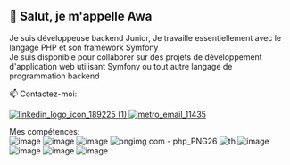 ## 👋 Salut, je m'appelle Awa


<!--
**gafouni/gafouni** is a ✨ _special_ ✨ repository because its `README.md` (this file) appears on your GitHub profile.

Here are some ideas to get you started:

- 🔭 I’m currently working on ...
- 🌱 I’m currently learning ...
- 👯 I’m looking to collaborate on ...
- 🤔 I’m looking for help with ...
- 💬 Ask me about ...
- 📫 How to reach me: ...
- 😄 Pronouns: ...
- ⚡ Fun fact: ...
-->

Je suis développeuse backend Junior, Je travaille essentiellement avec le langage PHP et son framework Symfony  
Je suis disponible pour collaborer sur des projets de développement d'application web utilisant Symfony ou tout autre langage de programmation backend

📫 Contactez-moi:  

[![linkedin_logo_icon_189225 (1)](https://github.com/gafouni/gafouni/assets/99189224/bee25be3-1c3f-4f4c-8761-6eb0d4a9aa04)
](https://www.linkedin.com/in/haoua-abouna/)  [![metro_email_11435](https://github.com/gafouni/gafouni/assets/99189224/56f6c111-ff35-40bd-a320-149a795a8c52)
](haouabouna@gmail.com)  


Mes compétences:  
![image](https://github.com/gafouni/gafouni/assets/99189224/bb2da6e6-f72c-4b3a-bc86-92861f1aca93) ![image](https://github.com/gafouni/gafouni/assets/99189224/ff7632d5-517d-40b6-be9b-cb6de7130750) ![image](https://github.com/gafouni/gafouni/assets/99189224/6f4de70a-44a5-4758-9730-4a9920e8d465) ![pngimg com - php_PNG26](https://github.com/gafouni/gafouni/assets/99189224/6a00dbb3-7f9d-4ab5-8565-1fd7b7797039) ![th](https://github.com/gafouni/gafouni/assets/99189224/2fabfbb3-ad2f-4d25-986d-0efc77f0c74a) ![image](https://github.com/gafouni/gafouni/assets/99189224/26a7c1cd-cf08-4c47-8a37-e36147732a14) ![image](https://github.com/gafouni/gafouni/assets/99189224/1445f923-73ff-41b7-90fb-05e5137ec461) ![image](https://github.com/gafouni/gafouni/assets/99189224/d6b75b09-f10a-4223-aae4-c5cb3c04cffe) ![image](https://github.com/gafouni/gafouni/assets/99189224/789a7700-a590-4b0f-b99a-fb9ad4c71855)




















